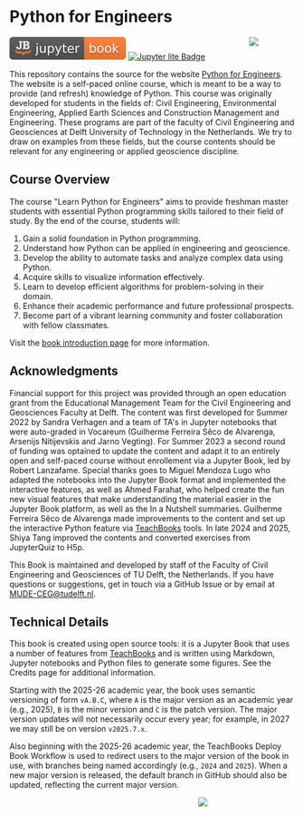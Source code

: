
# Python for Engineers

<img src="https://raw.githubusercontent.com/TUDelft-CITG/learn-python/main/book/figures/learn-python-logo.png" width=80 style="float: right;"/>

[![Jupyter Book Badge](https://raw.githubusercontent.com/executablebooks/jupyter-book/47e06598ef05bd429467a7de66a7fb3a83e89c2f/docs/images/badge.svg)](https://jupyterbook.org) 
[![Jupyter lite Badge](https://jupyterlite.rtfd.io/en/latest/_static/badge.svg)](https://github.com/jupyterlite)

This repository contains the source for the website [Python for Engineers](https://tudelft-citg.github.io/learn-python/). The website is a self-paced online course, which is meant to be a way to provide (and refresh) knowledge of Python. This course was originally developed for students in the fields of: Civil Engineering, Environmental Engineering, Applied Earth Sciences and Construction Management and Engineering. These programs are part of the faculty of Civil Engineering and Geosciences at Delft University of Technology in the Netherlands. We try to draw on examples from these fields, but the course contents should be relevant for any engineering or applied geoscience discipline.

## Course Overview

The course "Learn Python for Engineers" aims to provide freshman master students with essential Python programming skills tailored to their field of study. By the end of the course, students will:

1. Gain a solid foundation in Python programming.
2. Understand how Python can be applied in engineering and geoscience.
3. Develop the ability to automate tasks and analyze complex data using Python.
4. Acquire skills to visualize information effectively.
5. Learn to develop efficient algorithms for problem-solving in their domain.
6. Enhance their academic performance and future professional prospects.
7. Become part of a vibrant learning community and foster collaboration with fellow classmates.

Visit the [book introduction page](https://tudelft-citg.github.io/learn-python/) for more information.

## Acknowledgments

Financial support for this project was provided through an open education grant from the Educational Management Team for the Civil Engineering and Geosciences Faculty at Delft. The content was first developed for Summer 2022 by Sandra Verhagen and a team of TA's in Jupyter notebooks that were auto-graded in Vocareum (Guilherme Ferreira Sêco de Alvarenga, Arsenijs Nitijevskis and Jarno Vegting). For Summer 2023 a second round of funding was optained to update the content and adapt it to an entirely open and self-paced course without enrollement via a Jupyter Book, led by Robert Lanzafame. Special thanks goes to Miguel Mendoza Lugo who adapted the notebooks into the Jupyter Book format and implemented the interactive features, as well as Ahmed Farahat, who helped create the fun new visual features that make understanding the material easier in the Jupyter Book platform, as well as the In a Nutshell summaries. Guilherme Ferreira Sêco de Alvarenga made improvements to the content and set up the interactive Python feature via [TeachBooks](teachbooks.io) tools. In late 2024 and 2025, Shiya Tang improved the contents and converted exercises from JupyterQuiz to H5p.

This Book is maintained and developed by staff of the Faculty of Civil Engineering and Geosciences of TU Delft, the Netherlands. If you have questions or suggestions, get in touch via a GitHub Issue or by email at MUDE-CEG@tudelft.nl.

## Technical Details

This book is created using open source tools: it is a Jupyter Book that uses a number of features from [TeachBooks](https://teachbooks.io/) and is written using Markdown, Jupyter notebooks and Python files to generate some figures. See the Credits page for additional information.

Starting with the 2025-26 academic year, the book uses semantic versioning of form `vA.B.C`, where `A` is the major version as an academic year (e.g., 2025), `B` is the minor version and `C` is the patch version. The major version updates will not necessarily occur every year; for example, in 2027 we may still be on version `v2025.7.x`.

Also beginning with the 2025-26 academic year, the TeachBooks Deploy Book Workflow is used to redirect users to the major version of the book in use, with branches being named accordingly (e.g., `2024` and `2025`). When a new major version is released, the default branch in GitHub should also be updated, reflecting the current major version.

 <img src="https://raw.githubusercontent.com/TUDelft-CITG/learn-python/mike/book/figures/TUDelft_logo_cmyk.png" width=170  style="float: right;"/> 


